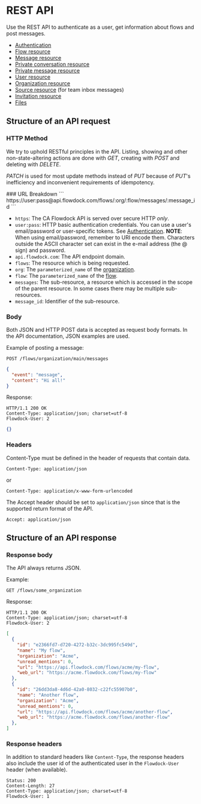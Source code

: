 # REST API

Use the REST API to authenticate as a user, get information about flows and post messages.

* [Authentication](authentication)
* [Flow resource](flows)
* [Message resource](messages)
* [Private conversation resource](private-conversations)
* [Private message resource](private-messages)
* [User resource](users)
* [Organization resource](organizations)
* [Source resource](sources) (for team inbox messages)
* [Invitation resource](invitations)
* [Files](files)

## Structure of an API request

### HTTP Method
We try to uphold RESTful principles in the API. Listing, showing and other non-state-altering actions are done with _GET_, creating with _POST_ and deleting with _DELETE_.

_PATCH_ is used for most update methods instead of _PUT_ because of _PUT_'s inefficiency and inconvenient requirements of idempotency.

<div id="/url-breakdown"></div>
### URL Breakdown
```
https://user:pass@api.flowdock.com/flows/:org/:flow/messages/:message_id
```

* `https`: The CA Flowdock API is served over secure HTTP *only*.
* `user:pass`: HTTP basic authentication credentials. You can use a user's email/password or user-specific tokens. See [Authentication](authentication). **NOTE**: When using email/password, remember to URI encode them. Characters outside the ASCII character set can exist in the e-mail address (the @ sign) and password.
* `api.flowdock.com`: The API endpoint domain.
* `flows`: The resource which is being requested.
* `org`: The `parameterized_name` of the [organization](organizations).
* `flow`: The `parameterized_name` of the [flow](flows).
* `messages`: The sub-resource, a resource which is accessed in the scope of the parent resource. In some cases there may be multiple sub-resources.
* `message_id`: Identifier of the sub-resource.

### Body
Both JSON and HTTP POST data is accepted as request body formats. In the API documentation, JSON examples are used.

Example of posting a message:

```
POST /flows/organization/main/messages
```

```json
{
  "event": "message",
  "content": "Hi all!"
}
```

Response:

```
HTTP/1.1 200 OK
Content-Type: application/json; charset=utf-8
Flowdock-User: 2
```

```json
{}
```

### Headers

Content-Type must be defined in the header of requests that contain data.

```
Content-Type: application/json
```
or

```
Content-Type: application/x-www-form-urlencoded
```

The Accept header should be set to `application/json` since that is the supported return format of the API.

```
Accept: application/json
```

## Structure of an API response

### Response body
The API always returns JSON.

Example:

```
GET /flows/some_organization
```

Response:

```
HTTP/1.1 200 OK
Content-Type: application/json; charset=utf-8
Flowdock-User: 2
```

```json
[
  {
    "id": "e2366fd7-d720-4272-b32c-3dc995fc549d",
    "name": "My flow",
    "organization": "Acme",
    "unread_mentions": 0,
    "url": "https://api.flowdock.com/flows/acme/my-flow",
    "web_url": "https://acme.flowdock.com/flows/my-flow"
  },
  {
    "id": "26dd3da8-4d6d-42a0-8032-c22fc55907b0",
    "name": "Another flow",
    "organization": "Acme",
    "unread_mentions": 0,
    "url": "https://api.flowdock.com/flows/acme/another-flow",
    "web_url": "https://acme.flowdock.com/flows/another-flow"
  },
]
```

### Response headers

In addition to standard headers like `Content-Type`, the response headers also include the user id of the authenticated user in the `Flowdock-User` header (when available).

```
Status: 200
Content-Length: 27
Content-Type: application/json; charset=utf-8
Flowdock-User: 1
```
